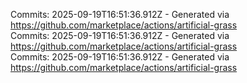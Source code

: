 Commits: 2025-09-19T16:51:36.912Z - Generated via https://github.com/marketplace/actions/artificial-grass
<br>
Commits: 2025-09-19T16:51:36.912Z - Generated via https://github.com/marketplace/actions/artificial-grass
<br>
Commits: 2025-09-19T16:51:36.912Z - Generated via https://github.com/marketplace/actions/artificial-grass
<br>
